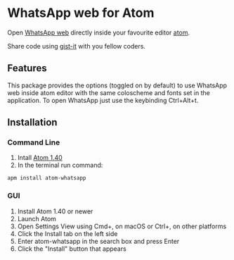 # WhatsApp web for Atom

Open [WhatsApp web](https://web.whatsapp.com) directly inside your favourite editor [atom](https://github.com/atom/atom).

Share code using [gist-it](https://github.com/rhysforyou/gist-it) with you fellow coders.

## Features

This package provides the options (toggled on by default) to use WhatsApp web inside atom editor with the same coloscheme and fonts set in the application. To open WhatsApp just use the keybinding Ctrl+Alt+t.

## Installation

### Command Line

1. Intall [Atom 1.40](https://atom.io/)
2. In the terminal run command:
```
apm install atom-whatsapp
```

### GUI

1. Install Atom 1.40 or newer
2. Launch Atom
3. Open Settings View using Cmd+, on macOS or Ctrl+, on other platforms
4. Click the Install tab on the left side
5. Enter atom-whatsapp in the search box and press Enter
6. Click the "Install" button that appears
